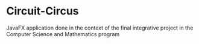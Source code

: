 # Circuit-Circus
JavaFX application done in the context  of the final integrative project in the Computer Science and Mathematics program
